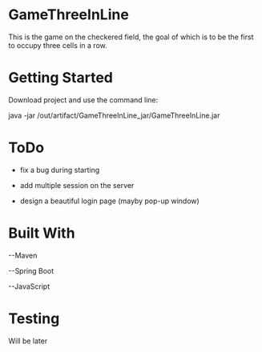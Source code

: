 # GameThreeInLine

This is the game on the checkered field, the goal of which is to be the first to occupy three cells in a row.

# Getting Started

Download project and use the command line:

java -jar /out/artifact/GameThreeInLine_jar/GameThreeInLine.jar

# ToDo

- fix a bug during starting

- add multiple session on the server

- design a beautiful login page (mayby pop-up window)


# Built With

  --Maven
  
  --Spring Boot
  
  --JavaScript
  
  
  
# Testing

Will be later
